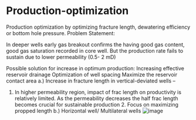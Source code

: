 # Production-optimization
Production optimization by optimizing fracture length, dewatering efficiency or bottom hole pressure.
Problem Statement:  

In deeper wells early gas breakout confirms the having good gas content, good gas saturation recorded in core well. But the production rate fails to sustain due to lower permeability (0.5- 2 mD)

Possible solution for increase in optimum production:  Increasing effective reservoir drainage
Optimization of well spacing
Maximize the reservoir contact area
a.) Increase in fracture length in vertical-deviated wells – 
   1. In higher permeability region, impact of frac length  on productivity is relatively limited. As the permeability 
      decreases the half frac length becomes crucial for sustainable production
    2. Focus on maximizing propped length 
b.) Horizontal well/ Multilateral wells
![image](https://github.com/user-attachments/assets/c5484edb-98f5-40fe-a226-382330701296)
